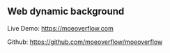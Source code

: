 ## Web dynamic background

Live Demo: https://moeoverflow.com

Github: https://github.com/moeoverflow/moeoverflow